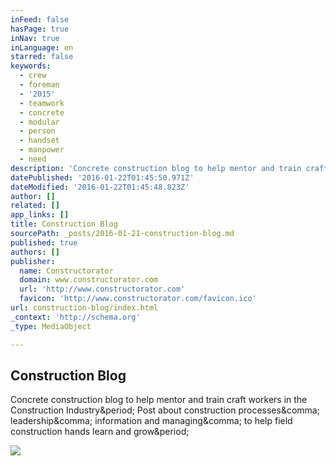 ```yaml
---
inFeed: false
hasPage: true
inNav: true
inLanguage: en
starred: false
keywords:
  - crew
  - foreman
  - '2015'
  - teamwork
  - concrete
  - modular
  - person
  - handset
  - manpower
  - need
description: 'Concrete construction blog to help mentor and train craft workers in the Construction Industry. Post about construction processes, leadership, information and managing, to help field construction hands learn and grow.'
datePublished: '2016-01-22T01:45:50.971Z'
dateModified: '2016-01-22T01:45:48.823Z'
author: []
related: []
app_links: []
title: Construction Blog
sourcePath: _posts/2016-01-21-construction-blog.md
published: true
authors: []
publisher:
  name: Constructorator
  domain: www.constructorator.com
  url: 'http://www.constructorator.com'
  favicon: 'http://www.constructorator.com/favicon.ico'
url: construction-blog/index.html
_context: 'http://schema.org'
_type: MediaObject

---
```

<article style=""><h1>Construction Blog</h1><p>Concrete construction blog to help mentor and train craft workers in the Construction Industry&amp;period; Post about construction processes&amp;comma; leadership&amp;comma; information and managing&amp;comma; to help field construction hands learn and grow&amp;period;</p><img src="http://www.constructorator.com/uploads/2/6/0/5/26059504/640410_orig.jpg" /></article>